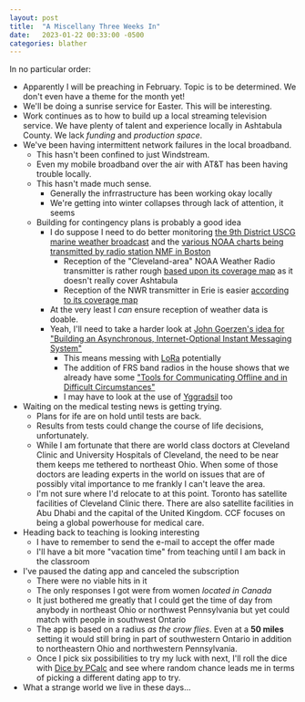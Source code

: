 ```yaml
---
layout: post
title:  "A Miscellany Three Weeks In"
date:   2023-01-22 00:33:00 -0500
categories: blather
---
```

In no particular order:

* Apparently I will be preaching in February.  Topic is to be determined.  We don't even have a theme for the month yet!
* We'll be doing a sunrise service for Easter.  This will be interesting.
* Work continues as to how to build up a local streaming television service.  We have plenty of talent and experience locally in Ashtabula County.  We lack *funding* and *production space*.
* We've been having intermittent network failures in the local broadband.
  * This hasn't been confined to just Windstream.
  * Even my mobile broadband over the air with AT&T has been having trouble locally.
  * This hasn't made much sense.
    * Generally the infrrastructure has been working okay locally
    * We're getting into winter collapses through lack of attention, it seems
  * Building for contingency plans is probably a good idea
    * I do suppose I need to do better monitoring [the 9th District USCG marine weather broadcast](https://www.weather.gov/marine/uscg_broadcasts) and the [various NOAA charts being transmitted by radio station NMF in Boston](https://ocean.weather.gov/shtml/atlsch.php)
      * Reception of the "Cleveland-area" NOAA Weather Radio transmitter is rather rough [based upon its coverage map](https://www.weather.gov/nwr/sites?site=KHB59) as it doesn't really cover Ashtabula
      * Reception of the NWR transmitter in Erie is easier [according to its coverage map](https://www.weather.gov/nwr/sites?site=KEC58)
    * At the very least I *can* ensure reception of weather data is doable.
    * Yeah, I'll need to take a harder look at [John Goerzen's idea for "Building an Asynchronous, Internet-Optional Instant Messaging System"](https://www.complete.org/building-an-asynchronous-internet-optional-instant-messaging-system/)
      * This means messing with [LoRa](https://www.complete.org/lora/) potentially
      * The addition of FRS band radios in the house shows that we already have some ["Tools for Communicating Offline and in Difficult Circumstances"](https://www.complete.org/tools-for-communicating-offline-and-in-difficult-circumstances/)
      * I may have to look at the use of [Yggradsil](https://www.complete.org/yggdrasil/) too
* Waiting on the medical testing news is getting trying.
  * Plans for ife are on hold until tests are back.
  * Results from tests could change the course of life decisions, unfortunately.
  * While I am fortunate that there are world class doctors at Cleveland Clinic and University Hospitals of Cleveland, the need to be near them keeps me tethered to northeast Ohio.  When some of those doctors are leading experts in the world on issues that are of possibly vital importance to me frankly I can't leave the area.
  * I'm not sure where I'd relocate to at this point.  Toronto has satellite facilities of Cleveland Clinic there.  There are also satellite facilities in Abu Dhabi and the capital of the United Kingdom.  CCF focuses on being a global powerhouse for medical care.
* Heading back to teaching is looking interesting
  * I have to remember to send the e-mail to accept the offer made
  * I'll have a bit more "vacation time" from teaching until I am back in the classroom
* I've paused the dating app and canceled the subscription
  * There were no viable hits in it
  * The only responses I got were from women *located in Canada*
  * It just bothered me greatly that I could get the time of day from anybody in northeast Ohio or northwest Pennsylvania but yet could match with people in southwest Ontario
  * The app is based on a radius *as the crow flies*.  Even at a **50 miles** setting it would still bring in part of southwestern Ontario in addition to northeastern Ohio and northwestern Pennsylvania.
  * Once I pick six possibilities to try my luck with next, I'll roll the dice with [Dice by PCalc](https://www.pcalc.com/dice/) and see where random chance leads me in terms of picking a different dating app to try.
* What a strange world we live in these days...
